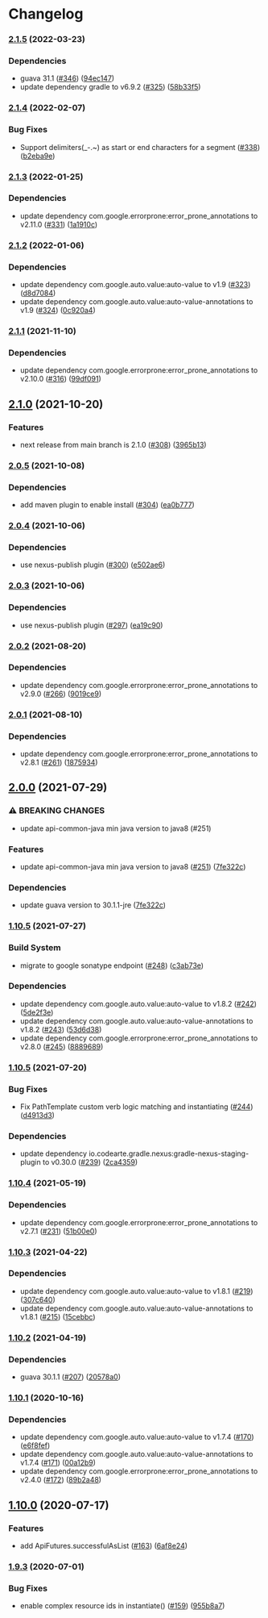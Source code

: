 # Changelog

### [2.1.5](https://github.com/googleapis/api-common-java/compare/v2.1.4...v2.1.5) (2022-03-23)


### Dependencies

* guava 31.1 ([#346](https://github.com/googleapis/api-common-java/issues/346)) ([94ec147](https://github.com/googleapis/api-common-java/commit/94ec14787626d64b82197ae541fb152e66dfa442))
* update dependency gradle to v6.9.2 ([#325](https://github.com/googleapis/api-common-java/issues/325)) ([58b33f5](https://github.com/googleapis/api-common-java/commit/58b33f5b83583f85a3091c83e1f13771aa7d0a1c))

### [2.1.4](https://github.com/googleapis/api-common-java/compare/v2.1.3...v2.1.4) (2022-02-07)


### Bug Fixes

* Support delimiters(_-.~) as start or end characters for a segment ([#338](https://github.com/googleapis/api-common-java/issues/338)) ([b2eba9e](https://github.com/googleapis/api-common-java/commit/b2eba9e7497fe13f7132e05a658ca936de5aa9c5))

### [2.1.3](https://github.com/googleapis/api-common-java/compare/v2.1.2...v2.1.3) (2022-01-25)


### Dependencies

* update dependency com.google.errorprone:error_prone_annotations to v2.11.0 ([#331](https://github.com/googleapis/api-common-java/issues/331)) ([1a1910c](https://github.com/googleapis/api-common-java/commit/1a1910c1812375c98212d761034ed300a952f604))

### [2.1.2](https://www.github.com/googleapis/api-common-java/compare/v2.1.1...v2.1.2) (2022-01-06)


### Dependencies

* update dependency com.google.auto.value:auto-value to v1.9 ([#323](https://www.github.com/googleapis/api-common-java/issues/323)) ([d8d7084](https://www.github.com/googleapis/api-common-java/commit/d8d708468f134ad0b39bfd8bccf8d7e08a19e7e1))
* update dependency com.google.auto.value:auto-value-annotations to v1.9 ([#324](https://www.github.com/googleapis/api-common-java/issues/324)) ([0c920a4](https://www.github.com/googleapis/api-common-java/commit/0c920a4c5e68cc7b0a05297bf01114d4a231c591))

### [2.1.1](https://www.github.com/googleapis/api-common-java/compare/v2.1.0...v2.1.1) (2021-11-10)


### Dependencies

* update dependency com.google.errorprone:error_prone_annotations to v2.10.0 ([#316](https://www.github.com/googleapis/api-common-java/issues/316)) ([99df091](https://www.github.com/googleapis/api-common-java/commit/99df0919c7901948a90cc411fc212468a7754c01))

## [2.1.0](https://www.github.com/googleapis/api-common-java/compare/v2.0.5...v2.1.0) (2021-10-20)


### Features

* next release from main branch is 2.1.0 ([#308](https://www.github.com/googleapis/api-common-java/issues/308)) ([3965b13](https://www.github.com/googleapis/api-common-java/commit/3965b13ea832cefe4aa58f4f2ecfd0423686c0f9))

### [2.0.5](https://www.github.com/googleapis/api-common-java/compare/v2.0.4...v2.0.5) (2021-10-08)


### Dependencies

* add maven plugin to enable install ([#304](https://www.github.com/googleapis/api-common-java/issues/304)) ([ea0b777](https://www.github.com/googleapis/api-common-java/commit/ea0b7773c799db16b2ae68ff600dcacaca52abf9))

### [2.0.4](https://www.github.com/googleapis/api-common-java/compare/v2.0.3...v2.0.4) (2021-10-06)


### Dependencies

* use nexus-publish plugin ([#300](https://www.github.com/googleapis/api-common-java/issues/300)) ([e502ae6](https://www.github.com/googleapis/api-common-java/commit/e502ae63f7cea8293c3bf617a74bc74bd345edbc))

### [2.0.3](https://www.github.com/googleapis/api-common-java/compare/v2.0.3...v2.0.3) (2021-10-06)


### Dependencies

* use nexus-publish plugin ([#297](https://www.github.com/googleapis/api-common-java/issues/297)) ([ea19c90](https://www.github.com/googleapis/api-common-java/commit/ea19c90e95088bd4c633c213b092fc9df673a02f))

### [2.0.2](https://www.github.com/googleapis/api-common-java/compare/v2.0.1...v2.0.2) (2021-08-20)


### Dependencies

* update dependency com.google.errorprone:error_prone_annotations to v2.9.0 ([#266](https://www.github.com/googleapis/api-common-java/issues/266)) ([9019ce9](https://www.github.com/googleapis/api-common-java/commit/9019ce98dcd722deea2ca3845d4396184dcc1599))

### [2.0.1](https://www.github.com/googleapis/api-common-java/compare/v2.0.0...v2.0.1) (2021-08-10)


### Dependencies

* update dependency com.google.errorprone:error_prone_annotations to v2.8.1 ([#261](https://www.github.com/googleapis/api-common-java/issues/261)) ([1875934](https://www.github.com/googleapis/api-common-java/commit/187593451b90252daddb55555ab4d40e2fbd4d82))

## [2.0.0](https://www.github.com/googleapis/api-common-java/compare/v1.10.6...v2.0.0) (2021-07-29)


### ⚠ BREAKING CHANGES

* update api-common-java min java version to java8 (#251)

### Features

* update api-common-java min java version to java8 ([#251](https://www.github.com/googleapis/api-common-java/issues/251)) ([7fe322c](https://www.github.com/googleapis/api-common-java/commit/7fe322cef65bdcc9549ddc9efa1ff95df36cc531))


### Dependencies

* update guava version to 30.1.1-jre ([7fe322c](https://www.github.com/googleapis/api-common-java/commit/7fe322cef65bdcc9549ddc9efa1ff95df36cc531))

### [1.10.5](https://www.github.com/googleapis/api-common-java/compare/v1.10.5...v1.10.5) (2021-07-27)


### Build System

* migrate to google sonatype endpoint ([#248](https://www.github.com/googleapis/api-common-java/issues/248)) ([c3ab73e](https://www.github.com/googleapis/api-common-java/commit/c3ab73eca99f3036a26fe10a880c1ff068efc0da))


### Dependencies

* update dependency com.google.auto.value:auto-value to v1.8.2 ([#242](https://www.github.com/googleapis/api-common-java/issues/242)) ([5de2f3e](https://www.github.com/googleapis/api-common-java/commit/5de2f3edfcaed42061ad7dbc4efc886587c0e769))
* update dependency com.google.auto.value:auto-value-annotations to v1.8.2 ([#243](https://www.github.com/googleapis/api-common-java/issues/243)) ([53d6d38](https://www.github.com/googleapis/api-common-java/commit/53d6d38ac0a7d6dc5738823d69ac96d1eadd23a3))
* update dependency com.google.errorprone:error_prone_annotations to v2.8.0 ([#245](https://www.github.com/googleapis/api-common-java/issues/245)) ([8889689](https://www.github.com/googleapis/api-common-java/commit/88896894b821771293cda2d4b7a2f6027ee20ef4))

### [1.10.5](https://www.github.com/googleapis/api-common-java/compare/v1.10.4...v1.10.5) (2021-07-20)


### Bug Fixes

* Fix PathTemplate custom verb logic matching and instantiating ([#244](https://www.github.com/googleapis/api-common-java/issues/244)) ([d4913d3](https://www.github.com/googleapis/api-common-java/commit/d4913d33ff2153cb3a8f6382ab8d918980f542ea))


### Dependencies

* update dependency io.codearte.gradle.nexus:gradle-nexus-staging-plugin to v0.30.0 ([#239](https://www.github.com/googleapis/api-common-java/issues/239)) ([2ca4359](https://www.github.com/googleapis/api-common-java/commit/2ca4359127cc2f8eddb81e8091362a75e1e6e38e))

### [1.10.4](https://www.github.com/googleapis/api-common-java/compare/v1.10.3...v1.10.4) (2021-05-19)


### Dependencies

* update dependency com.google.errorprone:error_prone_annotations to v2.7.1 ([#231](https://www.github.com/googleapis/api-common-java/issues/231)) ([51b00e0](https://www.github.com/googleapis/api-common-java/commit/51b00e0603583fc3b781783945dcbccef81a22fd))

### [1.10.3](https://www.github.com/googleapis/api-common-java/compare/v1.10.2...v1.10.3) (2021-04-22)


### Dependencies

* update dependency com.google.auto.value:auto-value to v1.8.1 ([#219](https://www.github.com/googleapis/api-common-java/issues/219)) ([307c640](https://www.github.com/googleapis/api-common-java/commit/307c640cb487962786be5551a65863c7d2276a3a))
* update dependency com.google.auto.value:auto-value-annotations to v1.8.1 ([#215](https://www.github.com/googleapis/api-common-java/issues/215)) ([15cebbc](https://www.github.com/googleapis/api-common-java/commit/15cebbcaea8a1ea62e4a800d8d325ee302971fcf))

### [1.10.2](https://www.github.com/googleapis/api-common-java/compare/v1.10.1...v1.10.2) (2021-04-19)


### Dependencies

* guava 30.1.1 ([#207](https://www.github.com/googleapis/api-common-java/issues/207)) ([20578a0](https://www.github.com/googleapis/api-common-java/commit/20578a00e5b4ba2f9c4482eccf55ffa37ab12335))

### [1.10.1](https://www.github.com/googleapis/api-common-java/compare/v1.10.0...v1.10.1) (2020-10-16)


### Dependencies

* update dependency com.google.auto.value:auto-value to v1.7.4 ([#170](https://www.github.com/googleapis/api-common-java/issues/170)) ([e6f8fef](https://www.github.com/googleapis/api-common-java/commit/e6f8fef536858c05a2b83404e8b9c774c6506894))
* update dependency com.google.auto.value:auto-value-annotations to v1.7.4 ([#171](https://www.github.com/googleapis/api-common-java/issues/171)) ([00a12b9](https://www.github.com/googleapis/api-common-java/commit/00a12b94c44463b8f37b13cedc3a9241ec031f34))
* update dependency com.google.errorprone:error_prone_annotations to v2.4.0 ([#172](https://www.github.com/googleapis/api-common-java/issues/172)) ([89b2a48](https://www.github.com/googleapis/api-common-java/commit/89b2a48ac22043d85c222979599522ca9397849f))

## [1.10.0](https://www.github.com/googleapis/api-common-java/compare/v1.9.3...v1.10.0) (2020-07-17)


### Features

* add ApiFutures.successfulAsList ([#163](https://www.github.com/googleapis/api-common-java/issues/163)) ([6af8e24](https://www.github.com/googleapis/api-common-java/commit/6af8e24a6252da7217e7c53f86cbb2b321327fc4))

### [1.9.3](https://www.github.com/googleapis/api-common-java/compare/v1.9.2...v1.9.3) (2020-07-01)


### Bug Fixes

* enable complex resource ids in instantiate() ([#159](https://www.github.com/googleapis/api-common-java/issues/159)) ([955b8a7](https://www.github.com/googleapis/api-common-java/commit/955b8a7c7d117c05593763501ee365b74f3cd1f8))
